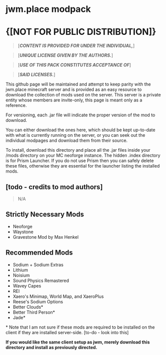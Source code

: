 # jwm.place modpack
# {[**NOT FOR PUBLIC DISTRIBUTION**]}
> [***CONTENT IS PROVIDED FOR UNDER THE INDIVIDUAL,***]

> [***UNIQUE LICENSE GIVEN BY THE AUTHORS.***]

> [***USE OF THIS PACK CONSTITUTES ACCEPTANCE OF***]

> [***SAID LICENSES.***]

This github page will be maintained and attempt to keep parity with the jwm.place
minecraft server and is provided as an easy resource to download the collection of mods
used on the server. This server is a private entity whose members are invite-only, this page is meant only as a reference.

For versioning, each .jar file will indicate the proper version of the mod to download.

You can either download the ones here, which should be kept up-to-date with what is currently
running on the server, or you can seek out the individual modpages and download them from their source.

To install, download this directory and place all the .jar files inside your /mods directory
on your MC neoforge instance. The hidden .index directory is for Prism Launcher. If you do not use
Prism then you can safely delete these files, otherwise they are essential for the launcher listing
the installed mods.

## [todo - credits to mod authors]
> N/A
## Strictly Necessary Mods
* Neoforge 
* Waystone
* Gravestone Mod by Max Henkel

## Recommended Mods
* Sodium + Sodium Extras
* Lithium
* Noisium
* Sound Physics Remastered
* Wavey Capes
* REI
* Xaero's Minimap, World Map, and XaeroPlus
* Reese's Sodium Options
* Better Clouds*
* Better Third Person*
* Jade*

\* Note that I am not sure if these mods are required to be installed on the client
if they are installed server-side. [to-do - look into this]

**If you would like the same client setup as jwm, merely download this directory and install
as previously directed.**
